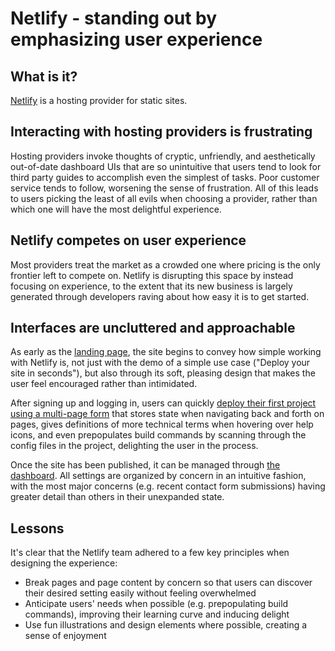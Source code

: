 # Netlify - standing out by emphasizing user experience

## What is it?

[Netlify](https://netlify.com) is a hosting provider for static sites.

## Interacting with hosting providers is frustrating

Hosting providers invoke thoughts of cryptic, unfriendly, and aesthetically out-of-date dashboard UIs that are so unintuitive that users tend to look for third party guides to accomplish even the simplest of tasks. Poor customer service tends to follow, worsening the sense of frustration. All of this leads to users picking the least of all evils when choosing a provider, rather than which one will have the most delightful experience.

## Netlify competes on user experience

Most providers treat the market as a crowded one where pricing is the only frontier left to compete on. Netlify is disrupting this space by instead focusing on experience, to the extent that its new business is largely generated through developers raving about how easy it is to get started.

## Interfaces are uncluttered and approachable

As early as the [landing page](./landing-page.png), the site begins to convey how simple working with Netlify is, not just with the demo of a simple use case ("Deploy your site in seconds"), but also through its soft, pleasing design that makes the user feel encouraged rather than intimidated.

After signing up and logging in, users can quickly [deploy their first project using a multi-page form](./deploy-new-project.png) that stores state when navigating back and forth on pages, gives definitions of more technical terms when hovering over help icons, and even prepopulates build commands by scanning through the config files in the project, delighting the user in the process.

Once the site has been published, it can be managed through [the dashboard](./dashboard.png). All settings are organized by concern in an intuitive fashion, with the most major concerns (e.g. recent contact form submissions) having greater detail than others in their unexpanded state.

## Lessons
It's clear that the Netlify team adhered to a few key principles when designing the experience:
- Break pages and page content by concern so that users can discover their desired setting easily without feeling overwhelmed
- Anticipate users' needs when possible (e.g. prepopulating build commands), improving their learning curve and inducing delight
- Use fun illustrations and design elements where possible, creating a sense of enjoyment